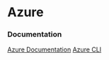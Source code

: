 # Azure

### Documentation
[Azure Documentation](https://github.com/Azure/Azure-Sentinel)
[Azure CLI](https://docs.microsoft.com/en-us/cli/azure/service-page/list%20a%20-%20z?view=azure-cli-latest)
